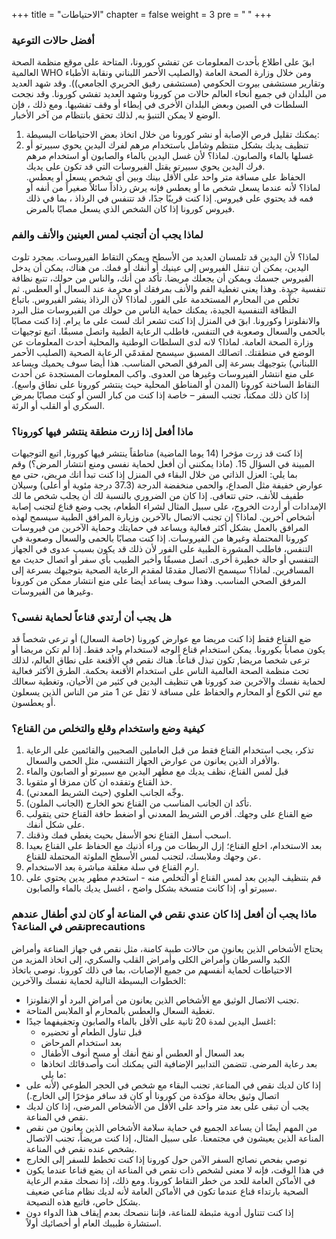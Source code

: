 +++
title = "الاحتياطات"
chapter = false
weight = 3
pre = "<b> </b>"
+++


### أفضل حالات التوعية
ابقَ على اطلاع بأحدث المعلومات عن تفشي كورونا، المتاحة على موقع منظمة الصحة العالمية WHO ومن خلال وزارة الصحة العامة (والصليب الأحمر اللبناني ونقابة الأطباء وتقارير مستشفى بيروت الحكومي (مستشفى رفيق الحريري الجامعي)). وقد شهد العديد من البلدان في جميع أنحاء العالم حالات من كورونا وشهد العديد تفشي كورونا.
وقد نجحت السلطات في الصين وبعض البلدان الأخرى في إبطاء أو وقف تفشيها. ومع ذلك ، فإن الوضع لا يمكن التنبؤ به, لذلك تحقق بانتظام من آخر الأخبار.
1.	يمكنك تقليل فرص الإصابة أو نشر كورونا من خلال اتخاذ بعض الاحتياطات البسيطة: 
2.	تنظيف يديك بشكل منتظم وشامل باستخدام مرهم لفرك اليدين يحوي سبيرتو أو غسلها بالماء والصابون.
لماذا؟ لأن غسل اليدين بالماء والصابون أو استخدام مرهم فرك اليدين يحوي سبيرتو يقتل الفيروسات التي قد تكون على يديك.  
الحفاظ على مسافة متر واحد على الأقل بينك وبين أي شخص يسعل أو يعطس.
لماذا؟  لأنه عندما يسعل شخص ما أو يعطس فإنه يرش رذاذاً سائلاً صغيراً من أنفه أو فمه قد يحتوي على فيروس. إذا كنت قريبًا جدًا، قد تتنفس في الرذاذ ، بما في ذلك فيروس كورونا إذا كان الشخص الذي يسعل مصابًا بالمرض.
### لماذا يجب أن أتجنب لمس العينين والأنف والفم
لماذا؟ لأن اليدين قد تلمسان العديد من الأسطح ويمكن التقاط الفيروسات. بمجرد تلوث اليدين، يمكن أن تنقل الفيروس إلى عينيك أو أنفك أو فمك. من هناك، يمكن أن يدخل الفيروس جسمك ويمكن أن يجعلك مريضا.
تأكد من أنك، والناس من حولك، تتبع نظافة تنفسية جيدة. وهذا يعني تغطية الفم والأنف بمرفقك أو محرمة عند السعال أو العطس. ثم تخلَّص من المحارم المستخدمة على الفور.
لماذا؟ لأن الرذاذ ينشر الفيروس. باتباع النظافة التنفسية الجيدة، يمكنك حماية الناس من حولك من الفيروسات مثل البرد والانفلونزا وكورونا.
ابقَ في المنزل إذا كنت تشعر انك لست على ما يرام. إذا كنت مصابًا بالحمى والسعال وصعوبة في التنفس، فاطلب الرعاية الطبية واتصل مسبقًا. اتبع توجيهات وزارة الصحة العامة.
لماذا؟ لانه لدى السلطات الوطنية والمحلية أحدث المعلومات عن الوضع في منطقتك. اتصالك المسبق سيسمح لمقدمًي الرعاية الصحية (الصليب الأحمر اللبناني) بتوجيهك بسرعة إلى المرفق الصحي المناسب. هذا أيضا سوف يحميك ويساعد على منع انتشار الفيروسات وغيرها من العدوى.
واكب المعلومات المستجدة عن أحدث النقاط الساخنة كورونا (المدن أو المناطق المحلية حيث ينتشر كورونا على نطاق واسع). إذا كان ذلك ممكناً، تجنب السفر – خاصة إذا كنت من كبار السن أو كنت مصابًا بمرض السكري أو القلب أو الرئة.

### ماذا أفعل إذا زرت منطقة ينتشر فيها كورونا؟
إذا كنت قد زرت مؤخرا (14 يوما الماضية) مناطقاً ينتشر فيها كورونا, اتبع التوجيهات المبينة في السؤال 15. (ماذا يمكنني أن أفعل لحماية نفسى ومنع انتشار المرض؟) وقم بما يلي: 
العزل الذاتي من خلال البقاء في المنزل إذا كنت تبدأ انك مريض، حتى مع عوارض خفيفة مثل الصداع، والحمى منخفضة الدرجة (37.3 درجة مئوية أو أعلى) وسيلان طفيف للأنف، حتى تتعافى. 
إذا كان من الضروري بالنسبة لك أن يجلب شخص ما لك الإمدادات أو أردت الخروج، على سبيل المثال لشراء الطعام، يجب وضع قناع لتجنب إصابة أشخاص آخرين.
لماذا؟
إن تجنب الاتصال بالآخرين وزيارة المرافق الطبية سيسمح لهذه المرافق بالعمل بشكل أكثر فعالية ويساعد في حمايتك وحماية الآخرين من فيروسات كورونا المحتملة وغيرها من الفيروسات. إذا كنت مصابًا بالحمى والسعال وصعوبة في التنفس، فاطلب المشورة الطبية على الفور لأن ذلك قد يكون بسبب عدوى في الجهاز التنفسي أو حالة خطيرة أخرى. اتصل مسبقًا وأخبر الطبيب بأي سفر أو اتصال حديث مع المسافرين.
لماذا؟
سيسمح الاتصال مقدمًا لمقدم الرعاية الصحية بتوجيهك بسرعة إلى المرفق الصحي المناسب. وهذا سوف يساعد أيضا على منع انتشار ممكن من كورونا وغيرها من الفيروسات.

### هل يجب أن أرتدي قناعاً لحماية نفسى؟ 
ضع القناع فقط إذا كنت مريضا مع عوارض كورونا (خاصة السعال) أو ترعى شخصاً قد يكون مصاباً بكورونا. يمكن استخدام قناع الوجه لاستخدام واحد فقط. إذا لم تكن مريضا أو ترعى شخصا مريضا, تكون تبذل قناعاً. هناك نقص في الأقنعة على نطاق العالم، لذلك تحث منظمة الصحة العالمية الناس على استخدام الأقنعة بحكمة.
الطرق الأكثر فعالية لحماية نفسك والآخرين ضد كورونا هي تنظيف اليدين في كثير من الأحيان، وتغطية سعالك مع ثني الكوع أو المحارم والحفاظ على مسافة لا تقل عن 1 متر من الناس الذين يسعلون أو يعطسون.
### كيفية وضع واستخدام وقلع والتخلص من القناع؟  
1.	تذكر، يجب استخدام القناع فقط من قبل العاملين الصحيين والقائمين على الرعاية والأفراد الذين يعانون من عوارض الجهاز التنفسي، مثل الحمى والسعال.
2.	قبل لمس القناع، نظف يديك مع مطهر اليدين مع سبيرتو أو الصابون والماء
3.	خذ القناع وتفقده ان كان ممزقا او مثقوبا.
4.	وجِّه الجانب العلوي (حيث الشريط المعدني).
5.	تأكد ان الجانب المناسب من القناع نحو الخارج (الجانب الملون).
6.	ضع القناع على وجهك. أقرص الشريط المعدني أو اضغط حافة القناع حتى يتقولب على شكل أنفك.
7.	اسحب أسفل القناع نحو الأسفل بحيث يغطي فمك وذقنك.
8.	بعد الاستخدام، اخلع القناع؛ إزل الربطات من وراء أذنيك مع الحفاظ على القناع بعيدا عن وجهك وملابسك، لتجنب لمس الأسطح الملوثة المحتملة للقناع.
9.	ارمِ القناع في سلة مغلقة مباشرة بعد الاستخدام.
10.	قم بتنظيف اليدين بعد لمس القناع أو التخلص منه - استخدم مطهر يدين يحتوي على سبيرتو أو، إذا كانت متسخة بشكل واضح ، اغسل يديك بالماء والصابون.

### ماذا يجب أن أفعل إذا كان عندي نقص في المناعة أو كان لدي أطفال عندهم نقص في المناعة؟precautions 
يحتاج الأشخاص الذين يعانون من حالات طبية كامنة، مثل نقص في جهاز المناعة وأمراض الكبد والسرطان وأمراض الكلى وأمراض القلب والسكري، إلى اتخاذ المزيد من الاحتياطات لحماية أنفسهم من جميع الإصابات، بما في ذلك كورونا.
نوصي باتخاذ الخطوات البسيطة التالية لحماية نفسك والآخرين:
-	تجنب الاتصال الوثيق مع الأشخاص الذين يعانون من أمراض البرد أو الإنفلونزا. 
-	تغطية السعال والعطس بالمحارم أو الملابس المتاحة. 
-	اغسل اليدين لمدة 20 ثانية على الأقل بالماء والصابون وتجفيفهما جيدًا: 
    *	قبل تناول الطعام أو تحضيره 
    *	بعد استخدام المرحاض 
    *	بعد السعال أو العطس أو نفخ أنفك أو مسح أنوف الأطفال 
    *	بعد رعاية المرضى.
تتضمن التدابير الإضافية التي يمكنك أنت وأصدقائك اتخاذها ما يلي:
-	إذا كان لديك نقص في المناعة, تجنب البقاء مع شخص في الحجر الطوعي (لأنه على اتصال وثيق بحالة مؤكدة من كورونا أو كان قد سافر مؤخرًا إلى الخارج.)
-	يجب أن تبقى على بعد متر واحد على الأقل من الأشخاص المرضى، إذا كان لديك نقص في المناعة.
-	من المهم أيضًا أن يساعد الجميع في حماية سلامة الأشخاص الذين يعانون من نقص المناعة الذين يعيشون في مجتمعنا. على سبيل المثال، إذا كنت مريضاً، تجنب الاتصال بشخص عنده نقص في المناعة.	
-	نوصي بفحص نصائح السفر الآمن حول كورونا إذا كنت تخطط للسفر إلى الخارج
-	في هذا الوقت، فإنه لا معنى لشخص ذات نقص في المناعة ان يضع قناعا عندما يكون في الأماكن العامة للحد من خطر التقاط كورونا. ومع ذلك، إذا نصحك مقدم الرعاية الصحية بارتداء قناع عندما تكون في الأماكن العامة لأنه لديك نظام مناعي ضعيف بشكل خاص، فاتبع هذه النصيحة.
-	إذا كنت تتناول أدوية مثبطة للمناعة، فإننا ننصحك بعدم إيقاف هذا الدواء دون استشارة طبيبك العام أو أخصائيك أولاً.
	
